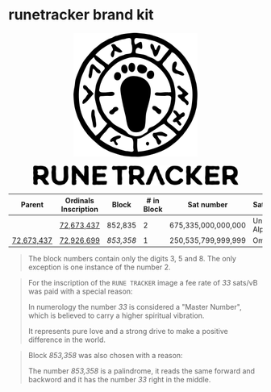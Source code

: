 # runetracker brand kit

<p align="center"><img src="https://raw.githubusercontent.com/runetracker/brand-kit/main/logo-runetracker-def.svg" width="246"></p>
<p align="center"><img src="https://raw.githubusercontent.com/runetracker/brand-kit/main/logo-runetracker-wordmark-def.svg" width="407"></p>


| Parent             | Ordinals Inscription   | Block          | # in Block       | Sat number       | Sattributes    | Fee (sats/vB)      |
|--------------------|------------------------|----------------|------------------|------------------|----------------|--------------------|
|                    | [72,673,437][link-parent]  | 852,835        | 2                | 675,335,000,000,000 | Uncommon Alpha | 5                  |
| [72,673,437][link-parent] | [72,926,699][link-child]  | *853,358*      | 1                | 250,535,799,999,999 | Omega          | 33                 |

> The block numbers contain only the digits 3, 5 and 8. The only exception is one instance of the number 2.

> For the inscription of the `RUNE TRACKER` image a fee rate of *33* sats/vB was paid with a special reason:
> 
> In numerology the number *33* is considered a "Master Number", which is believed to carry a higher spiritual vibration.
> 
> It represents pure love and a strong drive to make a positive difference in the world.

> Block *853,358* was also chosen with a reason:
>
> The number *853,358* is a palindrome, it reads the same forward and backword and it has the number *33* right in the middle.




[link-parent]: https://ordiscan.com/inscription/72673437
[link-child]: https://ordiscan.com/inscription/72926699
